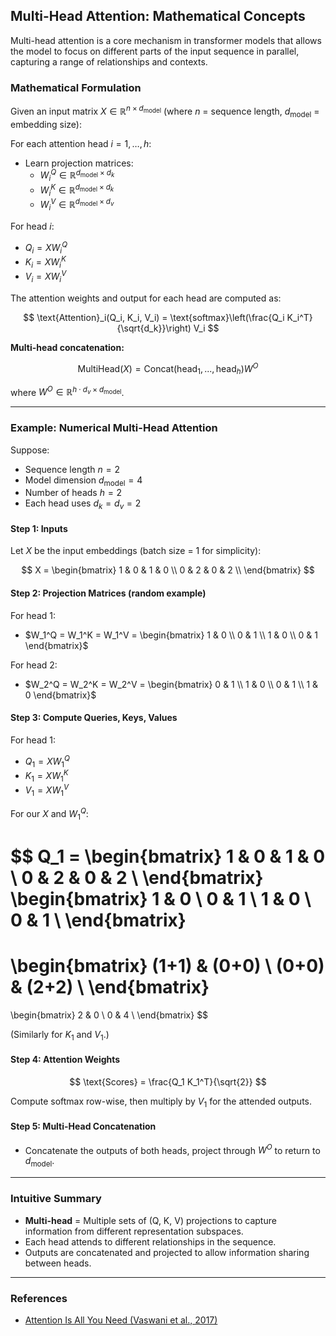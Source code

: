 ## Multi-Head Attention: Mathematical Concepts

Multi-head attention is a core mechanism in transformer models that allows the model to focus on different parts of the input sequence in parallel, capturing a range of relationships and contexts.

### Mathematical Formulation

Given an input matrix $X \in \mathbb{R}^{n \times d_{\text{model}}}$ (where $n$ = sequence length, $d_{\text{model}}$ = embedding size):

For each attention head $i = 1, \ldots, h$:

- Learn projection matrices:
  - $W_i^Q \in \mathbb{R}^{d_{\text{model}} \times d_k}$
  - $W_i^K \in \mathbb{R}^{d_{\text{model}} \times d_k}$
  - $W_i^V \in \mathbb{R}^{d_{\text{model}} \times d_v}$

For head $i$:

- $Q_i = X W_i^Q$
- $K_i = X W_i^K$
- $V_i = X W_i^V$

The attention weights and output for each head are computed as:

$$
\text{Attention}_i(Q_i, K_i, V_i) = \text{softmax}\left(\frac{Q_i K_i^T}{\sqrt{d_k}}\right) V_i
$$

**Multi-head concatenation:**

$$
\text{MultiHead}(X) = \text{Concat}(\text{head}_1, ..., \text{head}_h) W^O
$$

where $W^O \in \mathbb{R}^{h \cdot d_v \times d_{\text{model}}}$.

---

### Example: Numerical Multi-Head Attention

Suppose:

- Sequence length $n = 2$
- Model dimension $d_{\text{model}} = 4$
- Number of heads $h = 2$
- Each head uses $d_k = d_v = 2$

#### Step 1: Inputs

Let $X$ be the input embeddings (batch size = 1 for simplicity):

$$
X = \begin{bmatrix}
1 & 0 & 1 & 0 \\
0 & 2 & 0 & 2 \\
\end{bmatrix}
$$

#### Step 2: Projection Matrices (random example)

For head 1:

- $W_1^Q = W_1^K = W_1^V = \begin{bmatrix} 1 & 0 \\ 0 & 1 \\ 1 & 0 \\ 0 & 1 \end{bmatrix}$

For head 2:

- $W_2^Q = W_2^K = W_2^V = \begin{bmatrix} 0 & 1 \\ 1 & 0 \\ 0 & 1 \\ 1 & 0 \end{bmatrix}$

#### Step 3: Compute Queries, Keys, Values

For head 1:

- $Q_1 = X W_1^Q$
- $K_1 = X W_1^K$
- $V_1 = X W_1^V$

For our $X$ and $W_1^Q$:

$$
Q_1 = \begin{bmatrix}
1 & 0 & 1 & 0 \\
0 & 2 & 0 & 2 \\
\end{bmatrix}
\begin{bmatrix}
1 & 0 \\
0 & 1 \\
1 & 0 \\
0 & 1 \\
\end{bmatrix}
= 
\begin{bmatrix}
(1+1) & (0+0) \\
(0+0) & (2+2) \\
\end{bmatrix}
=
\begin{bmatrix}
2 & 0 \\
0 & 4 \\
\end{bmatrix}
$$

(Similarly for $K_1$ and $V_1$.)

#### Step 4: Attention Weights

$$
\text{Scores} = \frac{Q_1 K_1^T}{\sqrt{2}}
$$

Compute softmax row-wise, then multiply by $V_1$ for the attended outputs.

#### Step 5: Multi-Head Concatenation

- Concatenate the outputs of both heads, project through $W^O$ to return to $d_{\text{model}}$.

---

### Intuitive Summary

- **Multi-head** = Multiple sets of (Q, K, V) projections to capture information from different representation subspaces.
- Each head attends to different relationships in the sequence.
- Outputs are concatenated and projected to allow information sharing between heads.

---

### References

- [Attention Is All You Need (Vaswani et al., 2017)](https://arxiv.org/abs/1706.03762)
